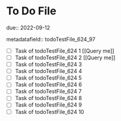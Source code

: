 # To Do File

due:: 2022-09-12

metadatafield:: todoTestFile_624_97

- [ ] Task of todoTestFile_624 1 [[Query me]]
- [ ] Task of todoTestFile_624 2 [[Query me]]
- [ ] Task of todoTestFile_624 3
- [ ] Task of todoTestFile_624 4
- [ ] Task of todoTestFile_624 5
- [ ] Task of todoTestFile_624 6
- [ ] Task of todoTestFile_624 7
- [ ] Task of todoTestFile_624 8
- [ ] Task of todoTestFile_624 9
- [ ] Task of todoTestFile_624 10